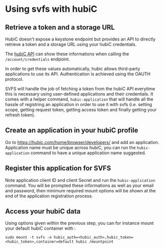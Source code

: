 # Using svfs with hubiC

## Retrieve a token and a storage URL

HubiC doesn't expose a keystone endpoint but provides an API
to directly retrieve a token and a storage URL using your hubiC
credentials.

The [hubiC API](https://api.hubic.com) can show these informations
when calling the `/account/credentials` endpoint.

In order to get these values automatically, hubic allows third-party applications
to use its API. Authentication is achieved using the OAUTH protocol.

SVFS will handle the job of fetching a token from the hubiC API everytime this
is necessary using user-defined applications and their credentials. It comes
with a helper command, `hubic-application` that will handle all the hassle of
registring an application in order to use it with svfs (i.e. setting scope,
getting request token, getting access token and finally getting your refresh token).


## Create an application in your hubiC profile

Go to https://hubic.com/home/browser/developers/ and add an application. Application
name must be unique across hubiC, you can run the `hubic-application` command to have
a unique application name suggested.

## Register this application for SVFS

Note application client ID and client Secret and run the `hubic-application` command.
You will be prompted these informations as well as your email and password, then
minimum required mount options will be shown at the end of the application registration
process.

## Access your hubiC data

Using options given within the previous step, you can for instance mount your default
hubiC container with :

```
sudo mount -t svfs -o hubic_auth=<hubic_auth>,hubic_token=<hubic_token>,container=default hubic /mountpoint
```

